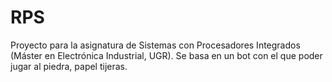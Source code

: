# RPS
Proyecto para la asignatura de Sistemas con Procesadores Integrados (Máster en Electrónica Industrial, UGR). Se basa en un bot con el que poder jugar al piedra, papel tijeras.
